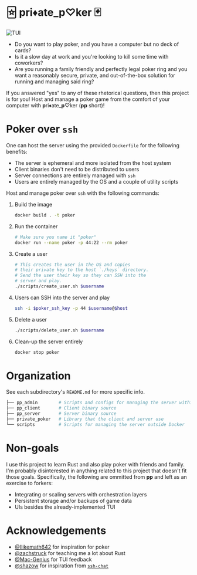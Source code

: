 # 🃟 pri♦ate_p♡ker 🂿

![TUI][0]

- Do you want to play poker, and you have a computer but no deck of cards?
- Is it a slow day at work and you're looking to kill some time with coworkers?
- Are you running a family friendly and perfectly legal poker ring and you want
  a reasonably secure, private, and out-of-the-box solution for running and
  managing said ring?

If you answered "yes" to any of these rhetorical questions, then this project
is for you! Host and manage a poker game from the comfort of your computer with
**p**ri♦ate_**p**♡ker (**pp** short)!

# Poker over `ssh`

One can host the server using the provided `Dockerfile` for the following
benefits:

- The server is ephemeral and more isolated from the host system
- Client binaries don't need to be distributed to users
- Server connections are entirely managed with `ssh`
- Users are entirely managed by the OS and a couple of utility scripts

Host and manage poker over `ssh` with the following commands:

1. Build the image
   
   ```bash
   docker build . -t poker
   ```

2. Run the container

   ```bash
   # Make sure you name it "poker"
   docker run --name poker -p 44:22 --rm poker
   ```

3. Create a user

   ```bash
   # This creates the user in the OS and copies
   # their private key to the host `./keys` directory.
   # Send the user their key so they can SSH into the
   # server and play.
   ./scripts/create_user.sh $username
   ```

4. Users can SSH into the server and play

   ```bash
   ssh -i $poker_ssh_key -p 44 $username@$host
   ```

5. Delete a user

   ```bash
   ./scripts/delete_user.sh $username
   ```

6. Clean-up the server entirely

   ```bash
   docker stop poker
   ```

# Organization

See each subdirectory's `README.md` for more specific info.

```bash
├── pp_admin        # Scripts and configs for managing the server within Docker
├── pp_client       # Client binary source
├── pp_server       # Server binary source
├── private_poker   # Library that the client and server use
└── scripts         # Scripts for managing the server outside Docker
```

# Non-goals

I use this project to learn Rust and also play poker with friends
and family. I'm probably disinterested in anything related to this
project that doesn't fit those goals. Specifically, the following
are ommitted from **pp** and left as an exercise to forkers:

- Integrating or scaling servers with orchestration layers
- Persistent storage and/or backups of game data
- UIs besides the already-implemented TUI

# Acknowledgements

- [@Ilikemath642][1] for inspiration for poker
- [@zachstruck][2] for teaching me a lot about Rust
- [@Mac-Genius][3] for TUI feedback
- [@shazow][4] for inspiration from [`ssh-chat`][5]

[0]: https://github.com/theOGognf/private_poker/blob/39b586751eae28033b6c1e086b81bfbd6ce74729/assets/tui.png?raw=true
[1]: https://github.com/Ilikemath642
[2]: https://github.com/zachstruck
[3]: https://github.com/Mac-Genius
[4]: https://github.com/shazow
[5]: https://github.com/shazow/ssh-chat
